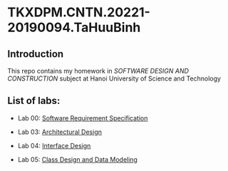 # TKXDPM.CNTN.20221-20190094.TaHuuBinh

## Introduction
This repo contains my homework in *SOFTWARE DESIGN AND CONSTRUCTION* subject at Hanoi University of Science and Technology 

## List of labs:

+ Lab 00: <a href="https://github.com/Tahuubinh/TKXDPM.CNTN.20221-20190094.TaHuuBinh/tree/release/lab04/Requirement%20Analysis" target="_blank">Software	Requirement	Specification</a>

+ Lab 03: <a href="https://github.com/Tahuubinh/TKXDPM.CNTN.20221-20190094.TaHuuBinh/tree/release/lab04/Architectural%20Design" target="_blank">Architectural Design</a>

+ Lab 04: <a href="https://github.com/Tahuubinh/TKXDPM.CNTN.20221-20190094.TaHuuBinh/tree/release/lab04/Interface%20Design" target="_blank">Interface Design</a>  


+ Lab 05: <a href="https://github.com/Tahuubinh/TKXDPM.CNTN.20221-20190094.TaHuuBinh/tree/release/lab05/Class%20Design%20and%20Data%20Modeling/Class%20Design" target="_blank">Class Design and Data Modeling</a>  


